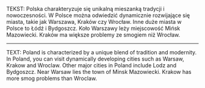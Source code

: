 TEKST: Polska charakteryzuje się unikalną mieszanką tradycji i nowoczesności. W Polsce można odwiedzić dynamicznie rozwijające się miasta, takie jak Warszawa, Kraków czy Wrocław. Inne duże miasta w Polsce to Łódź i Bydgoszcz. Koło Warszawy leży miejscowość Mińsk Mazowiecki. Kraków ma większe problemy ze smogiem niż Wrocław.

---

TEXT: 
Poland is characterized by a unique blend of tradition and modernity. In Poland, you can visit dynamically developing cities such as Warsaw, Krakow and Wroclaw. Other major cities in Poland include Lodz and Bydgoszcz. Near Warsaw lies the town of Minsk Mazowiecki. Krakow has more smog problems than Wroclaw. 
